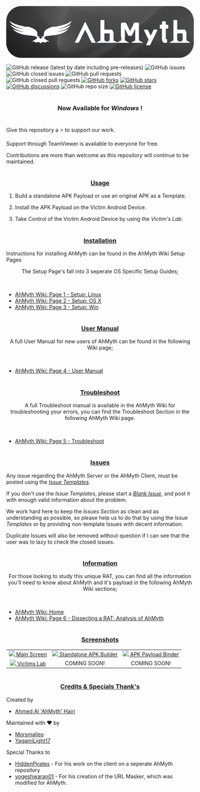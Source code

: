 <picture>
  <source media="(prefers-color-scheme: dark)" srcset=".github/IMG/AhMyth-Banner.png">
  <img alt="shows the AhMyth-Banner.png on dark colour mode and the AhMyth-Banner-dark.png on light colour mode" src=".github/IMG/AhMyth-Banner-dark.png">
</picture>

![GitHub release (latest by date including pre-releases)](https://img.shields.io/github/v/release/Morsmalleo/AhMyth?color=crimson&include_prereleases) ![GitHub issues](https://img.shields.io/github/issues-raw/Morsmalleo/AhMyth?color=red) ![GitHub closed issues](https://img.shields.io/github/issues-closed-raw/Morsmalleo/AhMyth?color=light%20green) ![GitHub pull requests](https://img.shields.io/github/issues-pr-raw/Morsmalleo/AhMyth?color=red) ![GitHub closed pull requests](https://img.shields.io/github/issues-pr-closed-raw/Morsmalleo/AhMyth?color=light-green) [![GitHub forks](https://img.shields.io/github/forks/Morsmalleo/AhMyth)](https://github.com/Morsmalleo/AhMyth/network) [![GitHub stars](https://img.shields.io/github/stars/Morsmalleo/AhMyth)](https://github.com/Morsmalleo/AhMyth/stargazers) [![GitHub discussions](https://img.shields.io/github/discussions/Morsmalleo/AhMyth)](https://GitHub.com/Morsmalleo/AhMyth/discussions) ![GitHub repo size](https://img.shields.io/github/repo-size/Morsmalleo/AhMyth) [![GitHub license](https://img.shields.io/github/license/Morsmalleo/AhMyth)](https://github.com/Morsmalleo/AhMyth/blob/master/LICENSE.md)

#
### <div align="center">Now Available for *Windows* !</div> 
#
Give this repository a ⭐ to support our work.

Support through TeamViewer is available to everyone for free.

Contributions are more than welcome as this repository will continue to be maintained.

#

### <div align="center"><ins>Usage</ins></div>

01. Build a standalone APK Payload or use an original APK as a Template.

02. Install the APK Payload on the Victim Android Device.

03. Take Control of the Victim Android Device by using the *Victim's Lab*.

#

### <div align="center"><ins>Installation</ins></div>

Instructions for installing AhMyth can be found in the AhMyth Wiki Setup Pages

<div align="center">The Setup Page's fall into 3 seperate OS Specific Setup Guides;</div>
<p>&nbsp;</p>

- [AhMyth Wiki: Page 1 - Setup: Linux](https://github.com/Morsmalleo/AhMyth/wiki/Page-1.-Setup:-Linux)
- [AhMyth Wiki: Page 2 - Setup: OS X](https://github.com/Morsmalleo/AhMyth/wiki/Page-2.-Setup:-OS-X)
- [AhMyth Wiki: Page 3 - Setup: Win](https://github.com/Morsmalleo/AhMyth/wiki/Page-3.-Setup:-Windows)
#

### <div align="center"><ins>User Manual</ins></div>

<div align="center">A full User Manual for new users of AhMyth can be found in the following Wiki page;</div>
<p>&nbsp;</p>

- [AhMyth Wiki: Page 4 - User Manual](https://github.com/Morsmalleo/AhMyth/wiki/Page-4.-User-Manual)
#

### <div align="center"><ins>Troubleshoot</ins></div>

<div align="center">A full Troubleshoot manual is available in the AhMyth Wiki for troubleshooting your errors, 
you can find the Troubleshoot Section in the following AhMyth Wiki page.</div>
<p>&nbsp;</p>

- [AhMyth Wiki: Page 5 - Troubleshoot](https://github.com/Morsmalleo/AhMyth/wiki/Page-5.-Troubleshoot)
#

### <div align="center"><ins>Issues</ins></div>

Any issue regarding the AhMyth Server or the AhMyth Client, must be posted using the *[Issue Templates](https://github.com/Morsmalleo/AhMyth/issues/new/choose)*.

If you don't use the *Issue Templates*, please start a *[Blank Issue](https://github.com/Morsmalleo/AhMyth/issues/new)*, and post it with enough valid information about the problem.

We work hard here to keep the *Issues Section* as clean and as understanding as possible, so please help us to do that by using the *Issue Templates* or by providing non-template Issues with decent information.

Duplicate Issues will also be removed without question if I can see that the user was to lazy to check the closed issues.
#

### <div align="center"><ins>Information</ins></div>

<div align="center">For those looking to study this unique RAT, you can find all the information you'll need to know about AhMyth and it's payload in the following AhMyth Wiki sections;</div>
<p>&nbsp;</p>

- [AhMyth Wiki: Home](https://github.com/Morsmalleo/AhMyth/wiki)
- [AhMyth Wiki: Page 6 - Dissecting a RAT: Analysis of AhMyth](https://github.com/Morsmalleo/AhMyth/wiki/Page-6.-Dissecting-a-RAT:-Analysis-of-AhMyth)
#

### <div align="center"><ins>Screenshots</ins></div>

| | | |
|:-------------------------:|:-------------------------:|:-------------------------:|
|<a href="https://github.com/Morsmalleo/AhMyth/blob/master/.github/IMG/MainScreen.PNG"> <img width="875" src="https://github.com/Morsmalleo/AhMyth/blob/master/.github/IMG/MainScreen.PNG"> Main Screen</a> | <a href="https://github.com/Morsmalleo/AhMyth/blob/master/.github/IMG/ApkBuilder(Standalone).PNG"> <img width="875" src="https://github.com/Morsmalleo/AhMyth/blob/master/.github/IMG/ApkBuilder(Standalone).PNG"> Standalone APK Builder </a> | <a href="https://github.com/Morsmalleo/AhMyth/blob/master/.github/IMG/ApkBuilder(Bound).PNG"> <img width="875" src="https://github.com/Morsmalleo/AhMyth/blob/master/.github/IMG/ApkBuilder(Bound).PNG"> APK Payload Binder  </a> | 
<a href="https://github.com/Morsmalleo/AhMyth/blob/master/.github/IMG/VictimsLab.PNG"> <img width="875" src="https://github.com/Morsmalleo/AhMyth/blob/master/.github/IMG/VictimsLab.PNG"> Victims Lab </a> | <a> COMING SOON! </a> | <a> COMING SOON! </a> |
#

### <div align="center"><ins>Credits & Specials Thank's</ins></div>

Created by
- [Ahmed Al 'AhMyth' Hajri](https://github.com/AhMyth)

Maintained with ❤️ by
- [Morsmalleo](https://github.com/Morsmalleo)
- [YagamiLight17](https://github.com/YagamiLight17)

Special Thanks to
- [HiddenPirates](https://GitHub.com/HiddenPirates) - For his work on the client on a seperate AhMyth repository
- [yogeshwaran01](https://github.com/yogeshwaran01) - For his creation of the URL Masker, which was modified for AhMyth.
